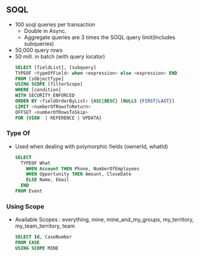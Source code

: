 ## SOQL

* 100 soql queries per transaction
    * Double in Async.
    * Aggregate queries are 3 times the SOQL query limit(Includes subqueries)
* 50,000 query rows
* 50 mill. in batch (with query locator)
    ```sql
    SELECT [fieldList], [subquery] 
    TYPEOF <typeOfField> when <expression> else <expression> END
    FROM [sObjectType]
    USING SCOPE [filterScope]
    WHERE [condition]
    WITH SECURITY_ENFORCED
    ORDER BY <fieldOrderByList> {ASC|DESC} [NULLS {FIRST|LAST}]
    LIMIT <numberOfRowsToReturn>
    OFFSET <numberOfRowsToSkip>
    FOR {VIEW  | REFERENCE | UPDATA}
    ```

### Type Of 
* Used when dealing with polymorphic fields (ownerId, whatId)
    ```sql
    SELECT 
      TYPEOF What
        WHEN Account THEN Phone, NumberOfEmployees
        WHEN Opportunity THEN Amount, CloseDate
        ELSE Name, Email
      END
    FROM Event
    ```

### Using Scope    
* Available Scopes : everything, mine, mine_and_my_groups, my_territory, my_team_territory, team
    ```sql
    SELECT Id, CaseNumber
    FROM CASE
    USING SCOPE MINE
    ```